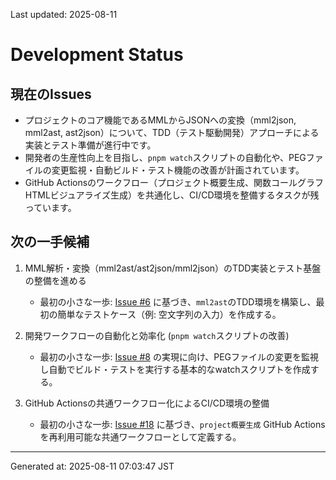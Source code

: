 Last updated: 2025-08-11

# Development Status

## 現在のIssues
- プロジェクトのコア機能であるMMLからJSONへの変換（mml2json, mml2ast, ast2json）について、TDD（テスト駆動開発）アプローチによる実装とテスト準備が進行中です。
- 開発者の生産性向上を目指し、`pnpm watch`スクリプトの自動化や、PEGファイルの変更監視・自動ビルド・テスト機能の改善が計画されています。
- GitHub Actionsのワークフロー（プロジェクト概要生成、関数コールグラフHTMLビジュアライズ生成）を共通化し、CI/CD環境を整備するタスクが残っています。

## 次の一手候補
1. MML解析・変換（mml2ast/ast2json/mml2json）のTDD実装とテスト基盤の整備を進める
   - 最初の小さな一歩: [Issue #6](issue-notes/6.md) に基づき、`mml2ast`のTDD環境を構築し、最初の簡単なテストケース（例: 空文字列の入力）を作成する。

2. 開発ワークフローの自動化と効率化 (`pnpm watch`スクリプトの改善)
   - 最初の小さな一歩: [Issue #8](issue-notes/8.md) の実現に向け、PEGファイルの変更を監視し自動でビルド・テストを実行する基本的なwatchスクリプトを作成する。

3. GitHub Actionsの共通ワークフロー化によるCI/CD環境の整備
   - 最初の小さな一歩: [Issue #18](issue-notes/18.md) に基づき、`project概要生成` GitHub Actionsを再利用可能な共通ワークフローとして定義する。

---
Generated at: 2025-08-11 07:03:47 JST
